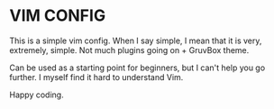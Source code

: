 # VIM CONFIG
This is a simple vim config. When I say simple, I mean that it is very, extremely, simple. Not much plugins going on + GruvBox theme. 

Can be used as a starting point for beginners, but I can't help you go further. I myself find it hard to understand Vim.

Happy coding.
